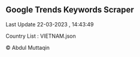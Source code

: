 

## Google Trends Keywords Scraper 
 
Last Update 22-03-2023 , 14:43:49

Country List :
VIETNAM.json



© Abdul Muttaqin 
